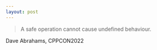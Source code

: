 ```yaml
---
layout: post
---
```


> A safe operation cannot cause undefined behaviour.

Dave Abrahams, CPPCON2022

